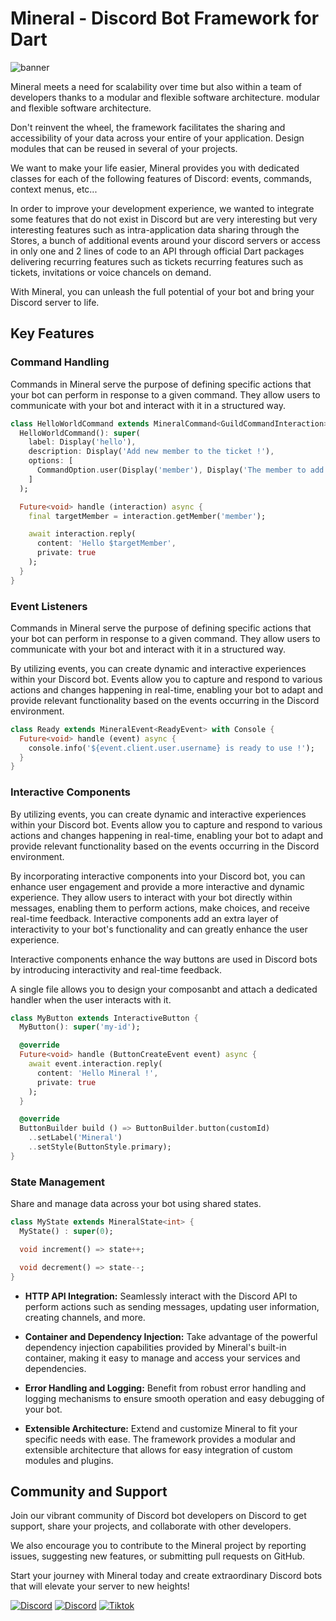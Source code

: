 # Mineral - Discord Bot Framework for Dart

![banner](https://raw.githubusercontent.com/mineral-dart/core/develop/assets/images/banner.png)

Mineral meets a need for scalability over time but also within a team of developers thanks to a modular and flexible software architecture. modular and flexible software architecture.

Don't reinvent the wheel, the framework facilitates the sharing and accessibility of your data across your entire of your application. Design modules that can be reused in several of your projects.

We want to make your life easier, Mineral provides you with dedicated classes for each of the following features of Discord: events, commands, context menus, etc...

In order to improve your development experience, we wanted to integrate some features that do not exist in Discord but are very interesting but very interesting features such as intra-application data sharing through the Stores, a bunch of additional events around your discord servers or access in only one and 2 lines of code to an API through official Dart packages delivering recurring features such as tickets recurring features such as tickets, invitations or voice chancels on demand.

With Mineral, you can unleash the full potential of your bot and bring your Discord server to life.

## Key Features

### Command Handling

Commands in Mineral serve the purpose of defining specific actions that your bot can perform in response to a given command. 
They allow users to communicate with your bot and interact with it in a structured way.

```dart
class HelloWorldCommand extends MineralCommand<GuildCommandInteraction> {
  HelloWorldCommand(): super(
    label: Display('hello'),
    description: Display('Add new member to the ticket !'),
    options: [
      CommandOption.user(Display('member'), Display('The member to add to the ticket !'))
    ]
  );

  Future<void> handle (interaction) async {
    final targetMember = interaction.getMember('member');

    await interaction.reply(
      content: 'Hello $targetMember',
      private: true
    );
  }
}
```

### Event Listeners
Commands in Mineral serve the purpose of defining specific actions that your bot can perform in response to a given command. 
They allow users to communicate with your bot and interact with it in a structured way.

By utilizing events, you can create dynamic and interactive experiences within your Discord bot. 
Events allow you to capture and respond to various actions and changes happening in real-time, enabling your bot to adapt and provide relevant functionality based on the events occurring in the Discord environment.

```dart
class Ready extends MineralEvent<ReadyEvent> with Console {
  Future<void> handle (event) async {
    console.info('${event.client.user.username} is ready to use !');
  }
}
```

### Interactive Components
By utilizing events, you can create dynamic and interactive experiences within your Discord bot. 
Events allow you to capture and respond to various actions and changes happening in real-time, enabling your bot to adapt and provide relevant functionality based on the events occurring in the Discord environment.

By incorporating interactive components into your Discord bot, you can enhance user engagement and provide a more interactive and dynamic experience. They allow users to interact with your bot directly within messages, enabling them to perform actions, make choices, and receive real-time feedback. Interactive components add an extra layer of interactivity to your bot's functionality and can greatly enhance the user experience.

Interactive components enhance the way buttons are used in Discord bots by introducing interactivity and real-time feedback.

A single file allows you to design your composanbt and attach a dedicated handler when the user interacts with it.

```dart
class MyButton extends InteractiveButton {
  MyButton(): super('my-id');

  @override
  Future<void> handle (ButtonCreateEvent event) async {
    await event.interaction.reply(
      content: 'Hello Mineral !', 
      private: true
    );
  }

  @override
  ButtonBuilder build () => ButtonBuilder.button(customId)
    ..setLabel('Mineral')
    ..setStyle(ButtonStyle.primary);
}
```

### State Management
Share and manage data across your bot using shared states.

```dart
class MyState extends MineralState<int> {
  MyState() : super(0);

  void increment() => state++;

  void decrement() => state--;
}
```

- **HTTP API Integration:** Seamlessly interact with the Discord API to perform actions such as sending messages, updating user information, creating channels, and more.

- **Container and Dependency Injection:** Take advantage of the powerful dependency injection capabilities provided by Mineral's built-in container, making it easy to manage and access your services and dependencies.

- **Error Handling and Logging:** Benefit from robust error handling and logging mechanisms to ensure smooth operation and easy debugging of your bot.

- **Extensible Architecture:** Extend and customize Mineral to fit your specific needs with ease. The framework provides a modular and extensible architecture that allows for easy integration of custom modules and plugins.

## Community and Support
Join our vibrant community of Discord bot developers on Discord to get support, share your projects, and collaborate with other developers.

We also encourage you to contribute to the Mineral project by reporting issues, suggesting new features, or submitting pull requests on GitHub.

Start your journey with Mineral today and create extraordinary Discord bots that will elevate your server to new heights!

[![Discord](https://img.shields.io/badge/GitHub-100000?style=for-the-badge&logo=github&logoColor=white)](https://github.com/mineral-dart/core)
[![Discord](https://img.shields.io/badge/Discord-7289DA?style=for-the-badge&logo=discord&logoColor=white)](https://discord.gg/fH9UQDMZSn)
[![Tiktok](https://img.shields.io/badge/Tiktok-000000?style=for-the-badge&logo=tiktok&logoColor=white)]()
